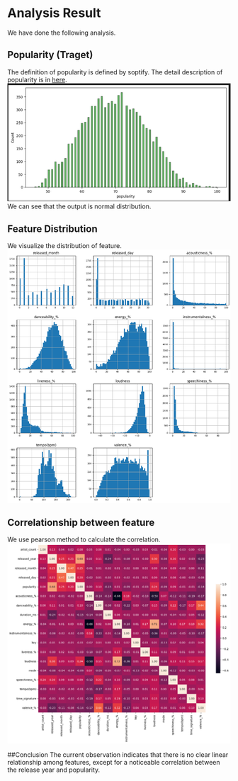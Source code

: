 # Analysis Result
We have done the following analysis.
## Popularity (Traget)
The definition of popularity is defined by soptify. The detail description of popularity is in [here](https://developer.spotify.com/documentation/web-api/reference/get-track?fbclid=IwAR0vgs_ljSiNOyAakJAExroAvtbKjIFZbzhlm0XUqmX84e0NEBdVet-FTvE).
![Alt text](log/image/image.png)
We can see that the output is normal distribution.
## Feature Distribution
We visualize the distribution of feature.
![Alt text](log/image/Feature_distribution.png)
## Correlationship between feature
We use pearson method to calculate the correlation.
![Alt text](log/image/Correlation.png)

##Conclusion 
The current observation indicates that there is no clear linear relationship among features, except for a noticeable correlation between the release year and popularity.
